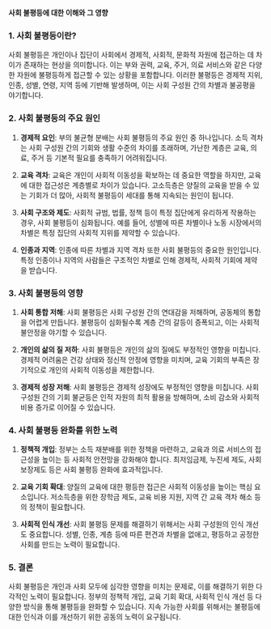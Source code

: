 **사회 불평등에 대한 이해와 그 영향**

### 1. 사회 불평등이란?

사회 불평등은 개인이나 집단이 사회에서 경제적, 사회적, 문화적 자원에 접근하는 데 차이가 존재하는 현상을 의미합니다. 이는 부와 권력, 교육, 주거, 의료 서비스와 같은 다양한 자원에 불평등하게 접근할 수 있는 상황을 포함합니다. 이러한 불평등은 경제적 지위, 인종, 성별, 연령, 지역 등에 기반해 발생하며, 이는 사회 구성원 간의 차별과 불공평을 야기합니다.

### 2. 사회 불평등의 주요 원인

1. **경제적 요인**: 부의 불균형 분배는 사회 불평등의 주요 원인 중 하나입니다. 소득 격차는 사회 구성원 간의 기회와 생활 수준의 차이를 초래하며, 가난한 계층은 교육, 의료, 주거 등 기본적 필요를 충족하기 어려워집니다.

2. **교육 격차**: 교육은 개인이 사회적 이동성을 확보하는 데 중요한 역할을 하지만, 교육에 대한 접근성은 계층별로 차이가 있습니다. 고소득층은 양질의 교육을 받을 수 있는 기회가 더 많아, 사회적 불평등이 세대를 통해 지속되는 원인이 됩니다.

3. **사회 구조와 제도**: 사회적 규범, 법률, 정책 등이 특정 집단에게 유리하게 작용하는 경우, 사회 불평등이 심화됩니다. 예를 들어, 성별에 따른 차별이나 노동 시장에서의 차별은 특정 집단의 사회적 지위를 제약할 수 있습니다.

4. **인종과 지역**: 인종에 따른 차별과 지역 격차 또한 사회 불평등의 중요한 원인입니다. 특정 인종이나 지역의 사람들은 구조적인 차별로 인해 경제적, 사회적 기회에 제약을 받습니다.

### 3. 사회 불평등의 영향

1. **사회 통합 저해**: 사회 불평등은 사회 구성원 간의 연대감을 저해하며, 공동체의 통합을 어렵게 만듭니다. 불평등이 심화될수록 계층 간의 갈등이 증폭되고, 이는 사회적 불안정을 야기할 수 있습니다.

2. **개인의 삶의 질 저하**: 사회 불평등은 개인의 삶의 질에도 부정적인 영향을 미칩니다. 경제적 어려움은 건강 상태와 정신적 안정에 영향을 미치며, 교육 기회의 부족은 장기적으로 개인의 사회적 이동성을 제한합니다.

3. **경제적 성장 저해**: 사회 불평등은 경제적 성장에도 부정적인 영향을 미칩니다. 사회 구성원 간의 기회 불균등은 인적 자원의 최적 활용을 방해하며, 소비 감소와 사회적 비용 증가로 이어질 수 있습니다.

### 4. 사회 불평등 완화를 위한 노력

1. **정책적 개입**: 정부는 소득 재분배를 위한 정책을 마련하고, 교육과 의료 서비스의 접근성을 높이는 등 사회적 안전망을 강화해야 합니다. 최저임금제, 누진세 제도, 사회보장제도 등은 사회 불평등 완화에 효과적입니다.

2. **교육 기회 확대**: 양질의 교육에 대한 평등한 접근은 사회적 이동성을 높이는 핵심 요소입니다. 저소득층을 위한 장학금 제도, 교육 비용 지원, 지역 간 교육 격차 해소 등의 정책이 필요합니다.

3. **사회적 인식 개선**: 사회 불평등 문제를 해결하기 위해서는 사회 구성원의 인식 개선도 중요합니다. 성별, 인종, 계층 등에 따른 편견과 차별을 없애고, 평등하고 공정한 사회를 만드는 노력이 필요합니다.

### 5. 결론

사회 불평등은 개인과 사회 모두에 심각한 영향을 미치는 문제로, 이를 해결하기 위한 다각적인 노력이 필요합니다. 정부의 정책적 개입, 교육 기회 확대, 사회적 인식 개선 등 다양한 방식을 통해 불평등을 완화할 수 있습니다. 지속 가능한 사회를 위해서는 불평등에 대한 인식과 이를 개선하기 위한 공동의 노력이 요구됩니다.